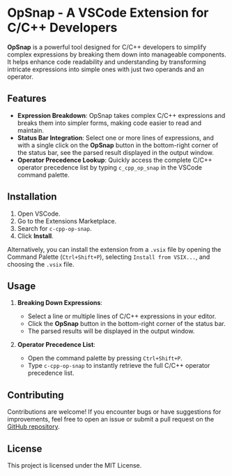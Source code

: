 # OpSnap - A VSCode Extension for C/C++ Developers

**OpSnap** is a powerful tool designed for C/C++ developers to simplify complex expressions by breaking them down into manageable components. It helps enhance code readability and understanding by transforming intricate expressions into simple ones with just two operands and an operator.

## Features
- **Expression Breakdown**: OpSnap takes complex C/C++ expressions and breaks them into simpler forms, making code easier to read and maintain.
- **Status Bar Integration**: Select one or more lines of expressions, and with a single click on the **OpSnap** button in the bottom-right corner of the status bar, see the parsed result displayed in the output window.
- **Operator Precedence Lookup**: Quickly access the complete C/C++ operator precedence list by typing `c_cpp_op_snap` in the VSCode command palette.


## Installation

1. Open VSCode.
2. Go to the Extensions Marketplace.
3. Search for `c-cpp-op-snap`.
4. Click **Install**.

Alternatively, you can install the extension from a `.vsix` file by opening the Command Palette (`Ctrl+Shift+P`), selecting `Install from VSIX...`, and choosing the `.vsix` file.

## Usage

1. **Breaking Down Expressions**:
   - Select a line or multiple lines of C/C++ expressions in your editor.
   - Click the **OpSnap** button in the bottom-right corner of the status bar.
   - The parsed results will be displayed in the output window.

2. **Operator Precedence List**:
   - Open the command palette by pressing `Ctrl+Shift+P`.
   - Type `c-cpp-op-snap` to instantly retrieve the full C/C++ operator precedence list.

## Contributing

Contributions are welcome! If you encounter bugs or have suggestions for improvements, feel free to open an issue or submit a pull request on the [GitHub repository](https://github.com/KAJESPERWEI/c-cpp-op-snap).

## License

This project is licensed under the MIT License.